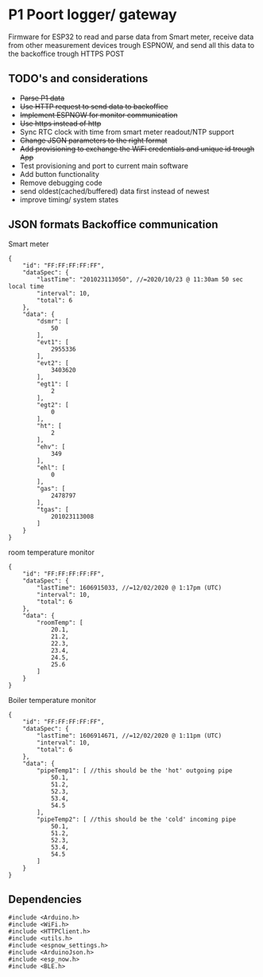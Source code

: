 # P1 Poort logger/ gateway
Firmware for ESP32 to read and parse data from Smart meter, receive data from other measurement devices trough ESPNOW, and send all this data to the backoffice trough HTTPS POST

## TODO's and considerations
* ~~Parse P1 data~~
* ~~Use HTTP request to send data to backoffice~~
* ~~Implement ESPNOW for monitor communication~~
* ~~Use https instead of http~~
* Sync RTC clock with time from smart meter readout/NTP support
* ~~Change JSON parameters to the right format~~
* ~~Add provisioning to exchange the WiFi credentials and unique id trough App~~
* Test provisioning and port to current main software
* Add button functionality
* Remove debugging code
* send oldest(cached/buffered) data first instead of newest
* improve timing/ system states

## JSON formats Backoffice communication
Smart meter
```
{
    "id": "FF:FF:FF:FF:FF",
    "dataSpec": {
        "lastTime": "201023113050", //=2020/10/23 @ 11:30am 50 sec local time
        "interval": 10,
        "total": 6
    },
    "data": {
        "dsmr": [
            50
        ],
        "evt1": [
            2955336
        ],
        "evt2": [
            3403620
        ],
        "egt1": [
            2
        ],
        "egt2": [
            0
        ],
        "ht": [
            2
        ],
        "ehv": [
            349
        ],
        "ehl": [
            0
        ],
        "gas": [
            2478797
        ],
        "tgas": [
            201023113008
        ]
    }
}

```

room temperature monitor
```
{
    "id": "FF:FF:FF:FF:FF",
    "dataSpec": {
        "lastTime": 1606915033, //=12/02/2020 @ 1:17pm (UTC)
        "interval": 10,
        "total": 6
    },
    "data": {
        "roomTemp": [
            20.1,
            21.2,
            22.3,
            23.4,
            24.5,
            25.6
        ]
    }
}

```

Boiler temperature monitor
```
{
    "id": "FF:FF:FF:FF:FF",
    "dataSpec": {
        "lastTime": 1606914671, //=12/02/2020 @ 1:11pm (UTC)
        "interval": 10,
        "total": 6
    },
    "data": {
        "pipeTemp1": [ //this should be the 'hot' outgoing pipe
            50.1,
            51.2,
            52.3,
            53.4,
            54.5
        ],
        "pipeTemp2": [ //this should be the 'cold' incoming pipe
            50.1,
            51.2,
            52.3,
            53.4,
            54.5
        ]
    }
}

```

## Dependencies
```
#include <Arduino.h>
#include <WiFi.h>
#include <HTTPClient.h>
#include <utils.h>
#include <espnow_settings.h>
#include <ArduinoJson.h>
#include <esp_now.h>
#include <BLE.h>
```
